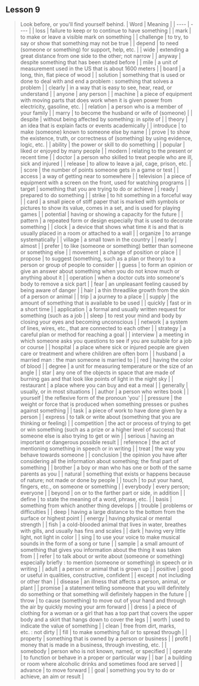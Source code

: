 ## Lesson 9
> Look before, or you'll find yourself behind.
| Word | Meaning |
| ---- | ---- |
| loss | failure to keep or to continue to have something |
| mark | to make or leave a visible mark on something |
| challenge | to try, to say or show that something may not be true |
| depend | to need (someone or something) for support, help, etc. |
| wide | extending a great distance from one side to the other;  not narrow |
| anyway | despite something that has been stated before |
| mile | a unit of measurement used in the US that is about 1600 meters |
| board | a long, thin, flat piece of wood |
| solution | something that is used or done to deal with and end a problem : something that solves a problem |
| clearly | in a way that is easy to see, hear, read, or understand |
| anyone | any person |
| machine | a piece of equipment with moving parts that does work when it is given power from electricity, gasoline, etc. |
| relation | a person who is a member of your family |
| marry | to become the husband or wife of (someone) |
| despite | without being affected by something: in spite of |
| theory | an idea that is explain facts or events academically |
| introduce | to make (someone) known to someone else by name |
| prove | to show the existence, truth, or correctness of (something) by using evidence, logic, etc. |
| ability | the power or skill to do something |
| popular | liked or enjoyed by many people |
| modern | relating to the present or recent time |
| doctor | a person who skilled to treat people who are ill, sick and injured |
| release | to allow to leave a jail, cage, prison, etc. |
| score | the number of points someone gets in a game or test |
| access | a way of getting near to somewhere |
| television | a piece of equipment with a screen on the front, used for watching programs |
| target | something that you are trying to do or achieve |
| ready | prepared to do something |
| strike | to hit something in a forceful way |
| card | a small piece of stiff paper that is marked with symbols or pictures to show its value, comes in a set, and is used for playing games |
| potential | having or showing a capacity for the future |
| pattern | a repeated form or design especially that is used to decorate something |
| clock | a device that shows what time it is and that is usually placed in a room or attached to a wall |
| organize | to arrange systematically |
| village | a small town in the country |
| nearly | almost |
| prefer | to like (someone or something) better than someone or something else |
| movement | a change of position or place |
| propose | to suggest (something, such as a plan or theory) to a person or group of people to consider |
| guess | to form an opinion or give an answer about something when you do not know much or anything about it |
| operation | when a doctor cuts into someone's body to remove a sick part |
| fear | an unpleasant feeling caused by being aware of danger |
| hair | a thin threadlike growth from the skin of a person or animal |
| trip | a journey to a place |
| supply | the amount of something that is available to be used |
| quickly | fast or in a short time |
| application | a formal and usually written request for something (such as a job |
| sleep | to rest your mind and body by closing your eyes and becoming unconscious |
| network | a system of lines, wires, etc., that are connected to each other |
| strategy | a careful plan or method for reaching a goal |
| interview | a meeting in which someone asks you questions to see if you are suitable for a job or course |
| hospital | a place where sick or injured people are given care or treatment and where children are often born |
| husband | a married man : the man someone is married to |
| red | having the color of blood |
| degree | a unit for measuring temperature or the size of an angle |
| star | any one of the objects in space that are made of burning gas and that look like points of light in the night sky |
| restaurant | a place where you can buy and eat a meal |
| generally | usually, or in most situations |
| author | a person who writes book |
| yourself | the reflexive form of the pronoun 'you' |
| pressure | the weight or force that is produced when something presses or pushes against something |
| task | a piece of work to have done given by a person |
| express | to talk or write about (something that you are thinking or feeling) |
| competition | the act or process of trying to get or win something (such as a prize or a higher level of success) that someone else is also trying to get or win |
| serious | having an important or dangerous possible result |
| reference | the act of mentioning something in speech or in writing |
| treat | the way you behave towards someone |
| conclusion | the opinion you have after considering all the information about something; the final part of something |
| brother | a boy or man who has one or both of the same parents as you |
| natural | something that exists or happens because of nature; not made or done by people |
| touch | to put your hand, fingers, etc., on someone or something |
| everybody | every person;  everyone |
| beyond | on or to the farther part or side, in addition |
| define | to state the meaning of a word, phrase, etc. |
| basis | something from which another thing develops |
| trouble | problems or difficulties |
| deep | having a large distance to the bottom from the surface or highest point |
| energy | having physical or mental strength |
| fish | a cold-blooded animal that lives in water, breathes with gills, and usually has fins and scales |
| dark | having very little light, not light in color |
| sing | to use your voice to make musical sounds in the form of a song or tune |
| sample | a small amount of something that gives you information about the thing it was taken from |
| refer | to talk about or write about (someone or something) especially briefly : to mention (someone or something) in speech or in writing |
| adult | a person or animal that is grown up |
| positive | good or useful in qualities, constructive, confident |
| except | not including or other than |
| disease | an illness that affects a person, animal, or plant |
| promise | a statement telling someone that you will definitely do something or that something will definitely happen in the future |
| throw | to cause (something) to move out of your hand and through the air by quickly moving your arm forward |
| dress | a piece of clothing for a woman or a girl that has a top part that covers the upper body and a skirt that hangs down to cover the legs |
| worth | used to indicate the value of something |
| clean | free from dirt, marks, etc. : not dirty |
| fill | to make something full or to spread through |
| property | something that is owned by a person or business |
| profit | money that is made in a business, through investing, etc. |
| somebody | person who is not known, named, or specified |
| operate | to function or behave in a proper or particular way |
| bar | a building or room where alcoholic drinks and sometimes food are served |
| advance | to move forward |
| goal | something you try to do or achieve, an aim or result |
